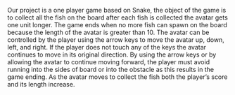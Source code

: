 Our project is a one player game based on Snake, the object of the game is to collect all the fish on the board after each fish is collected the avatar gets one unit longer. The game ends when no more fish can spawn on the board because the length of the avatar is greater than 10. The avatar can be controlled by the player using the arrow keys to move the avatar up, down, left, and right. If the player does not touch any of the keys the avatar continues to move in its original direction.
	By using the arrow keys or by allowing the avatar to continue moving forward, the
	player must avoid running into the sides of board or into the obstacle as this results
	in the game ending. As the avatar moves to collect the fish both the player’s score and its length increase.
